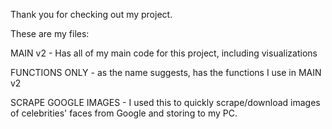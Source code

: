 Thank you for checking out my project.

These are my files:


MAIN v2 - Has all of my main code for this project, including visualizations

FUNCTIONS ONLY - as the name suggests, has the functions I use in MAIN v2

SCRAPE GOOGLE IMAGES - I used this to quickly scrape/download images of celebrities' faces from Google and storing to my PC.

